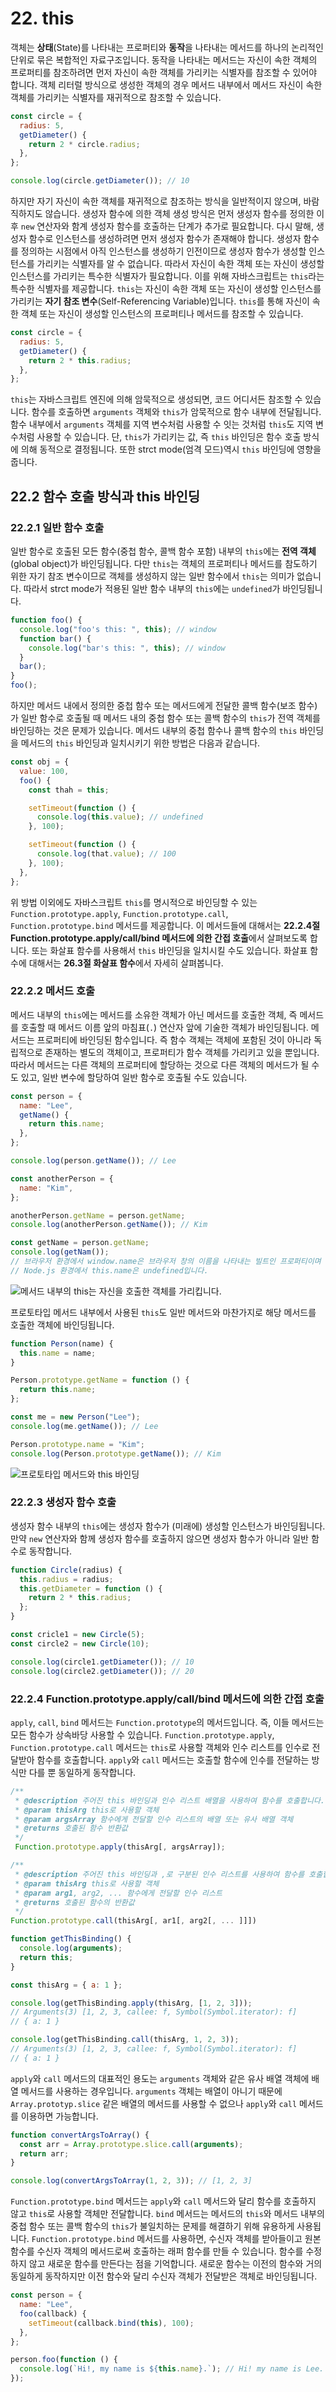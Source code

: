 # 22. this

객체는 **상태**(State)를 나타내는 프로퍼티와 **동작**을 나타내는 메서드를 하나의 논리적인 단위로 묶은 복합적인 자료구조입니다. 동작을 나타내는 메서드는 자신이 속한 객체의 프로퍼티를 참조하려면 먼저 자신이 속한 객체를 가리키는 식별자를 참조할 수 있어야 합니다. 객체 리터럴 방식으로 생성한 객체의 경우 메서드 내부에서 메서드 자신이 속한 객체를 가리키는 식별자를 재귀적으로 참조할 수 있습니다.

```javascript
const circle = {
  radius: 5,
  getDiameter() {
    return 2 * circle.radius;
  },
};

console.log(circle.getDiameter()); // 10
```

하지만 자기 자신이 속한 객체를 재귀적으로 참조하는 방식을 일반적이지 않으며, 바람직하지도 않습니다. 생성자 함수에 의한 객체 생성 방식은 먼저 생성자 함수를 정의한 이후 `new` 연산자와 함계 생성자 함수를 호출하는 단계가 추가로 필요합니다. 다시 말해, 생성자 함수로 인스턴스를 생성하려면 먼저 생성자 함수가 존재해야 합니다. 생성자 함수를 정의하는 시점에서 아직 인스턴스를 생성하기 인전이므로 생성자 함수가 생성할 인스턴스를 가리키는 식별자를 알 수 없습니다. 따라서 자신이 속한 객체 또는 자신이 생성할 인스턴스를 가리키는 특수한 식별자가 필요합니다. 이를 위해 자바스크립트는 `this`라는 특수한 식별자를 제공합니다. `this`는 자신이 속한 객체 또는 자신이 생성할 인스턴스를 가리키는 **자기 참조 변수**(Self-Referencing Variable)입니다. `this`를 통해 자신이 속한 객체 또는 자신이 생성할 인스턴스의 프로퍼티나 메서드를 참조할 수 있습니다.

```javascript
const circle = {
  radius: 5,
  getDiameter() {
    return 2 * this.radius;
  },
};
```

`this`는 자바스크립트 엔진에 의해 암묵적으로 생성되면, 코드 어디서든 참조할 수 있습니다. 함수를 호출하면 `arguments` 객체와 `this`가 암묵적으로 함수 내부에 전달됩니다. 함수 내부에서 `arguments` 객체를 지역 변수처럼 사용할 수 잇는 것처럼 `this`도 지역 변수처럼 사용할 수 있습니다. 단, `this`가 가리키는 값, 즉 `this` 바인딩은 함수 호출 방식에 의해 동적으로 결정됩니다. 또한 strct mode(엄격 모드)역시 `this` 바인딩에 영향을 줍니다.

## 22.2 함수 호출 방식과 this 바인딩

### 22.2.1 일반 함수 호출

일반 함수로 호출된 모든 함수(중첩 함수, 콜백 함수 포함) 내부의 `this`에는 **전역 객체**(global object)가 바인딩됩니다. 다만 `this`는 객체의 프로퍼티나 메서드를 참도하기 위한 자기 참조 변수이므로 객체를 생성하지 않는 일반 함수에서 `this`는 의미가 없습니다. 따라서 strct mode가 적용된 일반 함수 내부의 `this`에는 `undefined`가 바인딩됩니다.

```javascript
function foo() {
  console.log("foo's this: ", this); // window
  function bar() {
    console.log("bar's this: ", this); // window
  }
  bar();
}
foo();
```

하지만 메서드 내에서 정의한 중첩 함수 또는 메서드에게 전달한 콜백 함수(보조 함수)가 일반 함수로 호출될 때 메서드 내의 중첩 함수 또는 콜백 함수의 `this`가 전역 객체를 바인딩하는 것은 문제가 있습니다. 메서드 내부의 중첩 함수나 콜백 함수의 `this` 바인딩을 메서드의 `this` 바인딩과 일치시키기 위한 방법은 다음과 같습니다.

```javascript
const obj = {
  value: 100,
  foo() {
    const thah = this;

    setTimeout(function () {
      console.log(this.value); // undefined
    }, 100);

    setTimeout(function () {
      console.log(that.value); // 100
    }, 100);
  },
};
```

위 방법 이외에도 자바스크립트 `this`를 명시적으로 바인딩할 수 있는 `Function.prototype.apply`, `Function.prototype.call`, `Function.prototype.bind` 메서드를 제공합니다. 이 메서드들에 대해서는 **22.2.4절 Function.prototype.apply/call/bind 메서드에 의한 간접 호출**에서 살펴보도록 합니다. 또는 화살표 함수를 사용해서 `this` 바인딩을 일치시킬 수도 있습니다. 화살표 함수에 대해서는 **26.3절 화살표 함수**에서 자세히 살펴봅니다.

### 22.2.2 메서드 호출

메서드 내부의 `this`에는 메서드를 소유한 객체가 아닌 메서드를 호출한 객체, 즉 메서드를 호출할 때 메서드 이름 앞의 마침표(`.`) 연산자 앞에 기술한 객체가 바인딩됩니다. 메서드는 프로퍼티에 바인딩된 함수입니다. 즉 함수 객체는 객체에 포함된 것이 아니라 독립적으로 존재하는 별도의 객체이고, 프로퍼티가 함수 객체를 가리키고 있을 뿐입니다. 따라서 메서드는 다른 객체의 프로퍼티에 할당하는 것으로 다른 객체의 메서드가 될 수도 있고, 일반 변수에 할당하여 일반 함수로 호출될 수도 있습니다.

```javascript
const person = {
  name: "Lee",
  getName() {
    return this.name;
  },
};

console.log(person.getName()); // Lee

const anotherPerson = {
  name: "Kim",
};

anotherPerson.getName = person.getName;
console.log(anotherPerson.getName()); // Kim

const getName = person.getName;
console.log(getNam());
// 브라우저 환경에서 window.name은 브라우저 창의 이름을 나타내는 빌트인 프로퍼티이며 기본값을 ''입니다.
// Node.js 환경에서 this.name은 undefined입니다.
```

![메서드 내부의 this는 자신을 호출한 객체를 가리킵니다.](../_images/javascript2202.png)

프로토타입 메서드 내부에서 사용된 `this`도 일반 메서드와 마찬가지로 해당 메서드를 호출한 객체에 바인딩됩니다.

```javascript
function Person(name) {
  this.name = name;
}

Person.prototype.getName = function () {
  return this.name;
};

const me = new Person("Lee");
console.log(me.getName()); // Lee

Person.prototype.name = "Kim";
console.log(Person.prototype.getName()); // Kim
```

![프로토타입 메서드와 this 바인딩](../_images/javascript2203.png)

### 22.2.3 생성자 함수 호출

생성자 함수 내부의 `this`에는 생성자 함수가 (미래에) 생성할 인스턴스가 바인딩됩니다. 만약 `new` 연산자와 함께 생성자 함수를 호출하지 않으면 생성자 함수가 아니라 일반 함수로 동작합니다.

```javascript
function Circle(radius) {
  this.radius = radius;
  this.getDiameter = function () {
    return 2 * this.radius;
  };
}

const cricle1 = new Circle(5);
const circle2 = new Circle(10);

console.log(circle1.getDiameter()); // 10
console.log(circle2.getDiameter()); // 20
```

### 22.2.4 Function.prototype.apply/call/bind 메서드에 의한 간접 호출

`apply`, `call`, `bind` 메서드는 `Function.prototype`의 메서드입니다. 즉, 이들 메서드는 모든 함수가 상속바당 사용할 수 있습니다. `Function.prototype.apply`, `Function.prototype.call` 메서드는 `this`로 사용할 객체와 인수 리스트를 인수로 전달받아 함수를 호출합니다. `apply`와 `call` 메서드는 호출할 함수에 인수를 전달하는 방식만 다를 뿐 동일하게 동작합니다.

```javascript
/**
 * @description 주어진 this 바인딩과 인수 리스트 배열을 사용하여 함수를 호출합니다.
 * @param thisArg this로 사용할 객체
 * @param argsArray 함수에게 전달할 인수 리스트의 배열 또는 유사 배열 객체
 * @returns 호출된 함수 반환값
 */
 Function.prototype.apply(thisArg[, argsArray]);

/**
 * @description 주어진 this 바인딩과 ,로 구분된 인수 리스트를 사용하여 함수를 호출합니다.
 * @param thisArg this로 사용할 객체
 * @param arg1, arg2, ... 함수에게 전달할 인수 리스트
 * @returns 호출된 함수의 반환값
 */
Function.prototype.call(thisArg[, ar1[, arg2[, ... ]]])
```

```javascript
function getThisBinding() {
  console.log(arguments);
  return this;
}

const thisArg = { a: 1 };

console.log(getThisBinding.apply(thisArg, [1, 2, 3]));
// Arguments(3) [1, 2, 3, callee: f, Symbol(Symbol.iterator): f]
// { a: 1 }

console.log(getThisBinding.call(thisArg, 1, 2, 3));
// Arguments(3) [1, 2, 3, callee: f, Symbol(Symbol.iterator): f]
// { a: 1 }
```

`apply`와 `call` 메서드의 대표적인 용도는 `arguments` 객체와 같은 유사 배열 객체에 배열 메서드를 사용하는 경우입니다. `arguments` 객체는 배열이 아니기 때문에 `Array.prototyp.slice` 같은 배열의 메서드를 사용할 수 없으나 `apply`와 `call` 메서드를 이용하면 가능합니다.

```javascript
function convertArgsToArray() {
  const arr = Array.prototype.slice.call(arguments);
  return arr;
}

console.log(convertArgsToArray(1, 2, 3)); // [1, 2, 3]
```

`Function.prototype.bind` 메서드는 `apply`와 `call` 메서드와 달리 함수를 호출하지 않고 `this`로 사용할 객체만 전달합니다. `bind` 메서드는 메서드의 `this`와 메서드 내부의 중첩 함수 또는 콜백 함수의 `this`가 불일치하는 문제를 해결하기 위해 유용하게 사용됩니다. `Function.prototype.bind` 메서드를 사용하면, 수신자 객체를 받아들이고 원본 함수를 수신자 객체의 메서드로써 호출하는 래퍼 함수를 만들 수 있습니다. 함수를 수정하지 않고 새로운 함수를 만든다는 점을 기억합니다. 새로운 함수는 이전의 함수와 거의 동일하게 동작하지만 이전 함수와 달리 수신자 객체가 전달받은 객체로 바인딩됩니다.

```javascript
const person = {
  name: "Lee",
  foo(callback) {
    setTimeout(callback.bind(this), 100);
  },
};

person.foo(function () {
  console.log(`Hi!, my name is ${this.name}.`); // Hi! my name is Lee.
});
```

